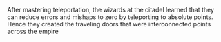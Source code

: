 After mastering teleportation, the wizards at the citadel learned that they can reduce errors and mishaps to zero by teleporting to absolute points. Hence they created the traveling doors that were interconnected points across the empire